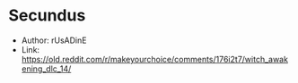 # Secundus
- Author: rUsADinE
- Link: https://old.reddit.com/r/makeyourchoice/comments/176i2t7/witch_awakening_dlc_14/

